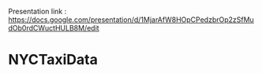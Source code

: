 Presentation link : https://docs.google.com/presentation/d/1MjarAfW8HOpCPedzbrOp2zSfMudOb0rdCWuctHULB8M/edit 
# NYCTaxiData
